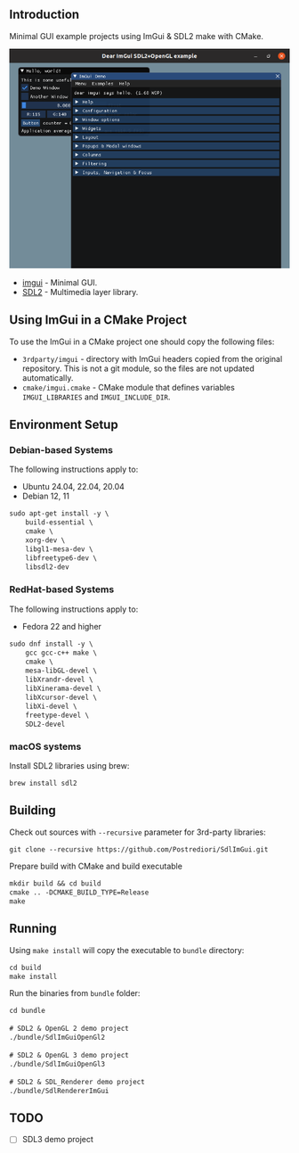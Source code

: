 ## Introduction

Minimal GUI example projects using ImGui & SDL2 make with CMake.

![ImGui Example Screenshot](images/sdlimgui.png)

* [imgui](https://github.com/ocornut/imgui) - Minimal GUI.
* [SDL2](https://www.libsdl.org/) - Multimedia layer library.

## Using ImGui in a CMake Project 

To use the ImGui in a CMake project one should copy the following files:

* `3rdparty/imgui` - directory with ImGui headers copied from the original repository. This is not a git module, so the files are not updated automatically.
* `cmake/imgui.cmake` - CMake module that defines variables `IMGUI_LIBRARIES` and `IMGUI_INCLUDE_DIR`.

## Environment Setup

### Debian-based Systems

The following instructions apply to:

* Ubuntu 24.04, 22.04, 20.04
* Debian 12, 11

```
sudo apt-get install -y \
    build-essential \
    cmake \
    xorg-dev \
    libgl1-mesa-dev \
    libfreetype6-dev \
    libsdl2-dev
```

### RedHat-based Systems

The following instructions apply to:

* Fedora 22 and higher

```
sudo dnf install -y \
    gcc gcc-c++ make \
    cmake \
    mesa-libGL-devel \
    libXrandr-devel \
    libXinerama-devel \
    libXcursor-devel \
    libXi-devel \
    freetype-devel \
    SDL2-devel
```

### macOS systems

Install SDL2 libraries using brew:

```
brew install sdl2
```

## Building

Check out sources with `--recursive` parameter for 3rd-party libraries:

```
git clone --recursive https://github.com/Postrediori/SdlImGui.git
```

Prepare build with CMake and build executable

```
mkdir build && cd build
cmake .. -DCMAKE_BUILD_TYPE=Release
make
```

## Running

Using `make install` will copy the executable to `bundle` directory:

```
cd build
make install
```

Run the binaries from `bundle` folder:

```
cd bundle

# SDL2 & OpenGL 2 demo project
./bundle/SdlImGuiOpenGl2

# SDL2 & OpenGL 3 demo project
./bundle/SdlImGuiOpenGl3

# SDL2 & SDL_Renderer demo project
./bundle/SdlRendererImGui
```

## TODO
* [ ] SDL3 demo project
